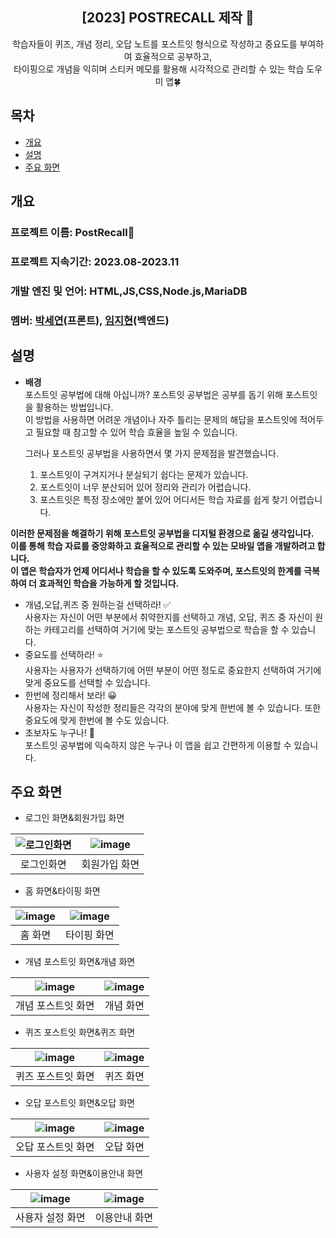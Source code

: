 <div align="center">
<h2>[2023] POSTRECALL 제작 📝</h2>
학습자들이 퀴즈, 개념 정리, 오답 노트를 포스트잇 형식으로 작성하고 중요도를 부여하여 효율적으로 공부하고,<br> 타이핑으로 개념을 익히며 스티커 메모를 활용해 시각적으로 관리할 수 있는 학습 도우미 앱🍀
</div>

## 목차
  - [개요](#개요) 
  - [설명](#설명)
  - [주요 화면](#주요-화면)

## 개요
### 프로젝트 이름: PostRecall📝
### 프로젝트 지속기간: 2023.08-2023.11
### 개발 엔진 및 언어: HTML,JS,CSS,Node.js,MariaDB
### 멤버: <a href="https://github.com/seyeonparkk">박세연</a>(프론트), <a href="https://github.com/mic050r">임지현</a>(백엔드)


## 설명
- **배경**<br>
  포스트잇 공부법에 대해 아십니까? 포스트잇 공부법은 공부를 돕기 위해 포스트잇을 활용하는 방법입니다.<br> 이 방법을 사용하면 어려운 개념이나 자주 틀리는 문제의 해답을 포스트잇에 적어두고 필요할 때 참고할 수 있어 학습 효율을 높일 수 있습니다.

  그러나 포스트잇 공부법을 사용하면서 몇 가지 문제점을 발견했습니다.
  1. 포스트잇이 구겨지거나 분실되기 쉽다는 문제가 있습니다.
  2. 포스트잇이 너무 분산되어 있어 정리와 관리가 어렵습니다.
  3. 포스트잇은 특정 장소에만 붙어 있어 어디서든 학습 자료를 쉽게 찾기 어렵습니다.

**이러한 문제점을 해결하기 위해 포스트잇 공부법을 디지털 환경으로 옮길 생각입니다.<br> 이를 통해 학습 자료를 중앙화하고 효율적으로 관리할 수 있는 모바일 앱을 개발하려고 합니다. <br>이 앱은 학습자가 언제 어디서나 학습을 할 수 있도록 도와주며, 포스트잇의 한계를 극복하여 더 효과적인 학습을 가능하게 할 것입니다.**


- 개념,오답,퀴즈 중 원하는걸 선택하라! ✅<br>
사용자는 자신이 어떤 부분에서 취약한지를 선택하고 개념, 오답, 퀴즈 중 자신이 원하는 카테고리를 선택하여 거기에 맞는 포스트잇 공부법으로 학습을 할 수 있습니다.
- 중요도를 선택하라! ⭐<br>
사용자는 사용자가 선택하기에 어떤 부분이 어떤 정도로 중요한지 선택하여 거기에 맞게 중요도를 선택할 수 있습니다.
- 한번에 정리해서 보라! 😀<br>
사용자는 자신이 작성한 정리들은 각각의 분야에 맞게 한번에 볼 수 있습니다. 또한 중요도에 맞게 한번에 볼 수도 있습니다. 
- 초보자도 누구나! 👶<br>
포스트잇 공부법에 익숙하지 않은 누구나 이 앱을 쉽고 간편하게 이용할 수 있습니다.


## 주요 화면

- 로그인 화면&회원가입 화면

![로그인화면](https://github.com/PostRecall/.github/assets/113195498/0344864b-5024-4e31-acfc-929876af1b0d)|![image](https://github.com/PostRecall/.github/assets/113195498/ef55af65-6314-42b5-887d-5a2daace98bb)|
|:---:|:---:|
|로그인화면|회원가입 화면|



- 홈 화면&타이핑 화면

|![image](https://github.com/PostRecall/.github/assets/113195498/3ede884a-ab84-43dd-8181-6671495d63d8)|![image](https://github.com/PostRecall/.github/assets/113195498/ae41a065-9cbd-4e41-a93e-e6bd5dd65615)|
|:---:|:---:|
|홈 화면|타이핑 화면|

- 개념 포스트잇 화면&개념 화면

|![image](https://github.com/PostRecall/.github/assets/113195498/85a0003c-a40d-49f5-8a93-a7e6706cf412)|![image](https://github.com/PostRecall/.github/assets/113195498/265bd24e-99af-4559-8fe3-53696465e31c)|
|:---:|:---:|
|개념 포스트잇 화면|개념 화면|

- 퀴즈 포스트잇 화면&퀴즈 화면

|![image](https://github.com/PostRecall/.github/assets/113195498/35a6409a-41bc-43e7-b006-4225ed889026)|![image](https://github.com/PostRecall/.github/assets/113195498/2593b3cb-391f-4471-bcb2-dae9874dc3ad)|
|:---:|:---:|
|퀴즈 포스트잇 화면|퀴즈 화면|

- 오답 포스트잇 화면&오답 화면

|![image](https://github.com/PostRecall/.github/assets/113195498/7c3a9eb4-cfe2-46bf-b93d-40fb17b9d9ba)|![image](https://github.com/PostRecall/.github/assets/113195498/da1ae9dd-5526-4670-8ebd-9c16b0e899eb)|
|:---:|:---:|
|오답 포스트잇 화면|오답 화면|


- 사용자 설정 화면&이용안내 화면

|![image](https://github.com/PostRecall/.github/assets/113195498/6a8689e9-d9b0-426d-a0b8-e33edc04a057)|![image](https://github.com/PostRecall/.github/assets/113195498/a69295d1-0b89-41a2-a3fe-c7503c1c2732)|
|:---:|:---:|
| 사용자 설정 화면|이용안내 화면|
